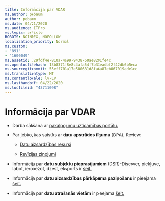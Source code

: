 ```yaml
---
title: Informācija par VDAR
ms.author: pebaum
author: pebaum
ms.date: 04/21/2020
ms.audience: ITPro
ms.topic: article
ROBOTS: NOINDEX, NOFOLLOW
localization_priority: Normal
ms.custom:
- "891"
- "1600049"
ms.assetid: 729fdf4e-810a-4a99-9438-60ae8291fe4c
ms.openlocfilehash: 13b8371f8e8c4afa54f7b33eadbf2f42db6b5eca
ms.sourcegitcommit: 55eff703a17e500681d8fa6a87eb067019ade3cc
ms.translationtype: MT
ms.contentlocale: lv-LV
ms.lasthandoff: 04/22/2020
ms.locfileid: "43711098"
---
```

# <a name="information-about-gdpr"></a>Informācija par VDAR

- Darba sākšana ar [pakalpojumu uzticamības portālu.](https://servicetrust.microsoft.com/ViewPage/GDPRGetStarted)

- Par jebko, kas saistīts ar **datu apstrādes līgumu** (DPA), Review:

  - [Datu aizsardzības resursi](https://servicetrust.microsoft.com/ViewPage/TrustDocuments)

  - [Revīzijas ziņojumi](https://servicetrust.microsoft.com/ViewPage/MSComplianceGuide)

- Informācija par **datu subjektu pieprasījumiem** (DSR)-Discover, piekļuve, labot, ierobežot, dzēst, eksports ir [šeit.](https://docs.microsoft.com/microsoft-365/compliance/gdpr-dsr-office365)

- Informācija par **datu aizsardzības pārkāpuma paziņošanu** ir pieejama [šeit.](https://servicetrust.microsoft.com/ViewPage/GDPRBreach)

- Informācija par **datu atrašanās vietām** ir pieejama [šeit.](https://products.office.com/where-is-your-data-located?ms.officeurl=datamaps&amp;geo=All#All)
